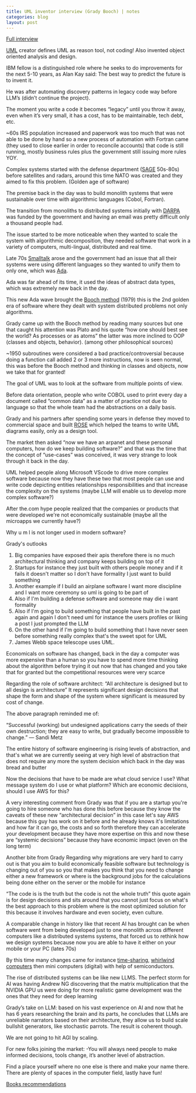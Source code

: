 ```yaml
---
title: UML inventor interview (Grady Booch) | notes
categories: blog
layout: post
---
```

[Full interview](https://www.youtube.com/watch?v=u7WaC429YcU&t=1144s)

[UML](https://en.wikipedia.org/wiki/Unified_Modeling_Language) creator defines UML as reason tool, not coding! Also invented object oriented analysis and design.

IBM fellow is a distinguished role where he seeks to do improvements for the next 5-10 years, as Alan Kay said: The best way to predict the future is to invent it.

He was after automating discovery patterns in legacy code way before LLM’s (didn’t continue the project).

The moment you write a code it becomes “legacy” until you throw it away, even when it’s very small, it has a cost, has to be maintainable, tech debt, etc.

~60s IRS population increased and paperwork was too much that was not able to be done by hand so a new process of automation with Fortran came (they used to close earlier in order to reconcile accounts) that code is still running, mostly business rules plus the government still issuing more rules YOY.

Complex systems started with the defense department ([SAGE](https://en.wikipedia.org/wiki/Semi-Automatic_Ground_Environment) 50s-80s) before satellites and radars, around this time NATO was created and they aimed to fix this problem. (Golden age of software)

The premise back in the day was to build monolith systems that were sustainable over time with algorithmic languages (Cobol, Fortran).

The transition from monoliths to distributed systems initially with [DARPA](https://en.wikipedia.org/wiki/DARPA) was funded by the government and having an email was pretty difficult only a thousand people had.

The issue started to be more noticeable when they wanted to scale the system with algorithmic decomposition, they needed software that work in a variety of computers, multi-lingual, distributed and real time.

Late 70s [Smalltalk](https://en.wikipedia.org/wiki/Smalltalk) arose and the government had an issue that all their systems were using different languages so they wanted to unify them to only one, which was [Ada](https://en.wikipedia.org/wiki/Ada_(programming_language)).

Ada was far ahead of its time, it used the ideas of abstract data types, which was extremely new back in the day.

This new Ada wave brought the [Booch method](https://en.wikipedia.org/wiki/Booch_method) (1979) this is the 2nd golden era of software where they dealt with system distributed problems not only algorithms.

Grady came up with the Booch method by reading many sources but one that caught his attention was Plato and his quote “how one should best see the world? As processes or as atoms” the latter was more inclined to OOP (classes and objects, behavior). (among other philosophical sources)

~1950 subroutines were considered a bad practice/controversial because doing a function call added 2 or 3 more instructions, now is seen normal, this was before the Booch method and thinking in classes and objects, now we take that for granted!

The goal of UML was to look at the software from multiple points of view.

Before data orientation, people who write COBOL used to print every day a document called “common data” as a matter of practice not due to language so that the whole team had the abstractions on a daily basis.

Grady and his partners after spending some years in defense they moved to commercial space and built [ROSE](https://en.wikipedia.org/wiki/IBM_Rational_Rose) which helped the teams to write UML diagrams easily, only as a design tool.

The market then asked “now we have an arpanet and these personal computers, how do we keep building software?”  and that was the time that the concept of “use-cases” was conceived, it was very strange to look through it back in the day.

UML helped people along Microsoft VScode to drive more complex software because now they have these two that most people can use and write code depicting entities relationships responsibilities and that increase the complexity on the systems (maybe LLM will enable us to develop more complex software?)

After the.com hype people realized that the companies or products that were developed we're not economically sustainable (maybe all the microapps we currently have?)

Why u m l is not longer used in modern software?

Grady's outlooks

1. Big companies have exposed their apis therefore there is no much architectural thinking and company keeps building on top of it 
2. Startups for instance they just built with others people money and if it fails it doesn't matter so I don't have formality I just want to build something 
3. Another example if I build an airplane software I want more discipline and I want more ceremony so uml is going to be part of
4. Also if I'm building a defense software and someone may die i want formality
5. Also if I'm going to build something that people have built in the past again and again I don't need uml for instance the users profiles or liking a post I just prompted the LLM 
6. On the other hand if I'm going to build something that I have never seen before something really complex that's the sweet spot for UML
7. James Webb space telescope uses UML.

Economicals on software has changed, back in the day a computer was more expensive than a human so you have to spend more time thinking about the algorithm before trying it out now that has changed and you take that for granted but the competitional resources were very scarce

Regarding the role of software architect: “All architecture is designed but to all design is architecture” It represents significant design decisions that shape the form and shape of the system where significant is measured by cost of change.

The above paragraph reminded me of:

“Successful (working) but undesigned applications carry the seeds of their own destruction; they are easy to write, but gradually become impossible to change.”
― Sandi Metz

The entire history of software engineering is rising levels of  abstraction, and that's what we are currently seeing at very high level of abstraction that does not require any more the system decision which back in the day was bread and butter

Now the decisions that have to be made are what cloud service I use? What message system do I use or what platform? Which are economic decisions, should I use AWS for this?

A very interesting comment from Grady was that if you are a startup you're going to hire someone who has done this before because they know the caveats of these new “architectural decision” in this case let's say AWS because this guy has work on it before and he already knows it's limitations and how far it can go, the costs and so forth therefore they can accelerate your development because they have more expertise on this and now these are “systemic decisions” because they have economic impact (even on the long term)

Another bite from Grady Regarding why migrations are very hard to carry out  is that you aim to build economically feasible software but technology is changing out of you so you that makes you think that you need to change either a new framework or where is the background jobs for the calculations being done either on the server or the mobile for instance

“The code is is the truth but the code is not the whole truth” this quote again is for design decisions and sits around that you cannot just focus on what's the best approach to this problem where is the most optimized solution for this because it involves hardware and even society, even culture.

A comparable change in history like that recent AI has brought can be when software went from being developed just to one monolith across different computers like a distributed systems systems,  that forced us to rethink how we design systems because now you are able to have it either on your mobile or your PC (lates 70s)

By this time many changes came for instance [time-sharing](https://en.wikipedia.org/wiki/Time-sharing), [whirlwind computers](https://timeline.ll.mit.edu/timeline/) then mini computers (digital) with help of semiconductors.

The rise of distributed systems can be like new LLMS.
The perfect storm for AI was having Andrew NG discovering that the matrix multiplication that the NVIDIA GPU us were doing for more realistic game development was the ones that they need for deep learning 

Grady’s take on LLM: based on his vast experience on AI and now that he has 6 years researching the brain and its parts, he concludes that LLMs are unreliable narrators based on their architecture, they allow us to build scale bullshit generators, like stochastic parrots. The result is coherent though.

We are not going to hit AGI by scaling.

For new folks joining the market: -You will always need people to make informed decisions, tools change, it’s another level of abstraction.

Find a place yourself where no one else is there and make your name there. There are plenty of spaces in the computer field, lastly have fun!

[Books recommendations](https://www.amazon.com/Software-Architecture-Perspectives-Emerging-Discipline/dp/0131829572)
